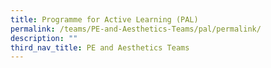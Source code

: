 ```yaml
---
title: Programme for Active Learning (PAL)
permalink: /teams/PE-and-Aesthetics-Teams/pal/permalink/
description: ""
third_nav_title: PE and Aesthetics Teams
---
```

